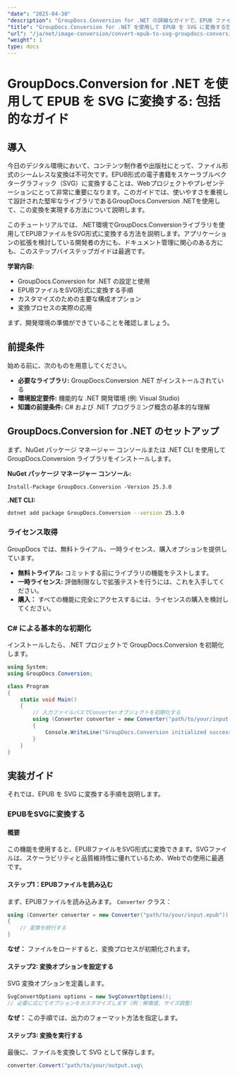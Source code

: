 ```yaml
---
"date": "2025-04-30"
"description": "GroupDocs.Conversion for .NET の詳細なガイドで、EPUB ファイルを SVG に変換する方法をマスターしましょう。ステップバイステップで学習し、パフォーマンスを最適化し、実際のアプリケーションを体験しましょう。"
"title": "GroupDocs.Conversion for .NET を使用して EPUB を SVG に変換する包括的なガイド"
"url": "/ja/net/image-conversion/convert-epub-to-svg-groupdocs-conversion-net/"
"weight": 1
type: docs
---
```

# GroupDocs.Conversion for .NET を使用して EPUB を SVG に変換する: 包括的なガイド

## 導入

今日のデジタル環境において、コンテンツ制作者や出版社にとって、ファイル形式のシームレスな変換は不可欠です。EPUB形式の電子書籍をスケーラブルベクターグラフィック（SVG）に変換することは、Webプロジェクトやプレゼンテーションにとって非常に重要になります。このガイドでは、使いやすさを重視して設計された堅牢なライブラリであるGroupDocs.Conversion .NETを使用して、この変換を実現する方法について説明します。

このチュートリアルでは、.NET環境でGroupDocs.Conversionライブラリを使用してEPUBファイルをSVG形式に変換する方法を説明します。アプリケーションの拡張を検討している開発者の方にも、ドキュメント管理に関心のある方にも、このステップバイステップガイドは最適です。

**学習内容:**
- GroupDocs.Conversion for .NET の設定と使用
- EPUBファイルをSVG形式に変換する手順
- カスタマイズのための主要な構成オプション
- 変換プロセスの実際の応用

まず、開発環境の準備ができていることを確認しましょう。

## 前提条件

始める前に、次のものを用意してください。
- **必要なライブラリ:** GroupDocs.Conversion .NET がインストールされている
- **環境設定要件:** 機能的な .NET 開発環境 (例: Visual Studio)
- **知識の前提条件:** C# および .NET プログラミング概念の基本的な理解

## GroupDocs.Conversion for .NET のセットアップ

まず、NuGet パッケージ マネージャー コンソールまたは .NET CLI を使用して GroupDocs.Conversion ライブラリをインストールします。

**NuGet パッケージ マネージャー コンソール:**
```shell
Install-Package GroupDocs.Conversion -Version 25.3.0
```

**\.NET CLI:**
```bash
dotnet add package GroupDocs.Conversion --version 25.3.0
```

### ライセンス取得

GroupDocs では、無料トライアル、一時ライセンス、購入オプションを提供しています。
- **無料トライアル:** コミットする前にライブラリの機能をテストします。
- **一時ライセンス:** 評価制限なしで拡張テストを行うには、これを入手してください。
- **購入：** すべての機能に完全にアクセスするには、ライセンスの購入を検討してください。

### C# による基本的な初期化

インストールしたら、.NET プロジェクトで GroupDocs.Conversion を初期化します。
```csharp
using System;
using GroupDocs.Conversion;

class Program
{
    static void Main()
    {
        // 入力ファイルパスでConverterオブジェクトを初期化する
        using (Converter converter = new Converter("path/to/your/input.epub"))
        {
            Console.WriteLine("GroupDocs.Conversion initialized successfully.");
        }
    }
}
```

## 実装ガイド

それでは、EPUB を SVG に変換する手順を説明します。

### EPUBをSVGに変換する
#### 概要
この機能を使用すると、EPUBファイルをSVG形式に変換できます。SVGファイルは、スケーラビリティと品質維持性に優れているため、Webでの使用に最適です。

#### ステップ1：EPUBファイルを読み込む
まず、EPUBファイルを読み込みます。 `Converter` クラス：
```csharp
using (Converter converter = new Converter("path/to/your/input.epub"))
{
    // 変換を続行する
}
```
**なぜ：** ファイルをロードすると、変換プロセスが初期化されます。

#### ステップ2: 変換オプションを設定する
SVG 変換オプションを定義します。
```csharp
SvgConvertOptions options = new SvgConvertOptions();
// 必要に応じてオプションをカスタマイズします（例：解像度、サイズ調整）
```
**なぜ：** この手順では、出力のフォーマット方法を指定します。

#### ステップ3: 変換を実行する
最後に、ファイルを変換して SVG として保存します。
```csharp
converter.Convert("path/to/your/output.svg\